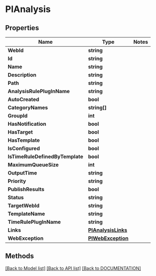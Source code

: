 # PIAnalysis

## Properties
Name | Type | Notes
------------ | ------------- | -------------
**WebId** | **string**
**Id** | **string**
**Name** | **string**
**Description** | **string**
**Path** | **string**
**AnalysisRulePlugInName** | **string**
**AutoCreated** | **bool**
**CategoryNames** | **string[]**
**GroupId** | **int**
**HasNotification** | **bool**
**HasTarget** | **bool**
**HasTemplate** | **bool**
**IsConfigured** | **bool**
**IsTimeRuleDefinedByTemplate** | **bool**
**MaximumQueueSize** | **int**
**OutputTime** | **string**
**Priority** | **string**
**PublishResults** | **bool**
**Status** | **string**
**TargetWebId** | **string**
**TemplateName** | **string**
**TimeRulePlugInName** | **string**
**Links** | **[**PIAnalysisLinks**](../Model/PIAnalysisLinks.md)**
**WebException** | **[**PIWebException**](../Model/PIWebException.md)**

## Methods
[[Back to Model list]](../../DOCUMENTATION.md#documentation-for-models) [[Back to API list]](../../DOCUMENTATION.md#documentation-for-api-endpoints) [[Back to DOCUMENTATION]](../../DOCUMENTATION.md)
